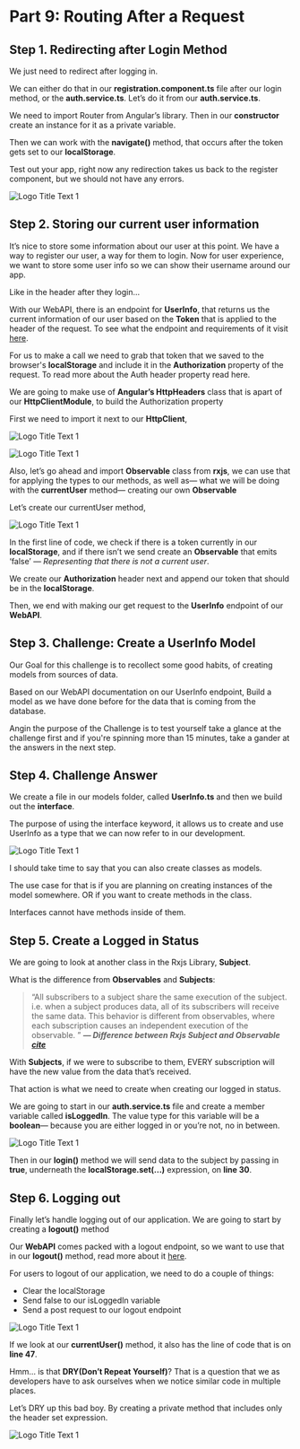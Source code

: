 # Part 9: Routing After a Request

## Step 1. Redirecting after Login Method

We just need to redirect after logging in.

We can either do that in our **registration.component.ts** file after our login method, or the **auth.service.ts**. Let’s do it from our **auth.service.ts**.

We need to import Router from Angular’s library. Then in our **constructor** create an instance for it as a private variable.

Then we can work with the **navigate\(\)** method, that occurs after the token gets set to our **localStorage**.

Test out your app, right now any redirection takes us back to the register component, but we should not have any errors.

![Logo Title Text 1](.gitbook/assets/04%20%285%29.PNG)

## Step 2. Storing our current user information

It’s nice to store some information about our user at this point. We have a way to register our user, a way for them to login. Now for user experience, we want to store some user info so we can show their username around our app.

Like in the header after they login…

With our WebAPI, there is an endpoint for **UserInfo**, that returns us the current information of our user based on the **Token** that is applied to the header of the request. To see what the endpoint and requirements of it visit [here](https://kcpelevennote.azurewebsites.net/swagger/ui/index#!/Account/Account_GetUserInfo).

For us to make a call we need to grab that token that we saved to the browser's **localStorage** and include it in the **Authorization** property of the request. To read more about the Auth header property read here.

We are going to make use of **Angular’s HttpHeaders** class that is apart of our **HttpClientModule**, to build the Authorization property

First we need to import it next to our **HttpClient**,

![Logo Title Text 1](.gitbook/assets/am-sectionNine-imports.PNG)

![Logo Title Text 1](.gitbook/assets/06%20%282%29.PNG)

Also, let’s go ahead and import **Observable** class from **rxjs**, we can use that for applying the types to our methods, as well as— what we will be doing with the **currentUser** method— creating our own **Observable**

Let’s create our currentUser method,

![Logo Title Text 1](.gitbook/assets/05%20%284%29.PNG)

In the first line of code, we check if there is a token currently in our **localStorage**, and if there isn’t we send create an **Observable** that emits ‘false’ — _Representing that there is not a current user_.

We create our **Authorization** header next and append our token that should be in the **localStorage**.

Then, we end with making our get request to the **UserInfo** endpoint of our **WebAPI**.

## Step 3. Challenge: Create a UserInfo Model

Our Goal for this challenge is to recollect some good habits, of creating models from sources of data.

Based on our WebAPI documentation on our UserInfo endpoint, Build a model as we have done before for the data that is coming from the database.

Angin the purpose of the Challenge is to test yourself take a glance at the challenge first and if you're spinning more than 15 minutes, take a gander at the answers in the next step.

## Step 4. Challenge Answer

We create a file in our models folder, called **UserInfo.ts** and then we build out the **interface**.

The purpose of using the interface keyword, it allows us to create and use UserInfo as a type that we can now refer to in our development.

![Logo Title Text 1](.gitbook/assets/08%20%283%29.PNG)

I should take time to say that you can also create classes as models.

The use case for that is if you are planning on creating instances of the model somewhere. OR if you want to create methods in the class.

Interfaces cannot have methods inside of them.

## Step 5. Create a Logged in Status

We are going to look at another class in the Rxjs Library, **Subject**.

What is the difference from **Observables** and **Subjects**:

> “All sub­scribers to a sub­ject share the same exe­cu­tion of the sub­ject. i.e. when a sub­ject pro­duces data, all of its sub­scribers will receive the same data. This behav­ior is dif­fer­ent from observ­ables, where each sub­scrip­tion causes an inde­pen­dent exe­cu­tion of the observable. ” _**— Difference between Rxjs Subject and Observable**_ [_**cite**_](http://javascript.tutorialhorizon.com/2017/03/23/rxjs-subject-vs-observable/)

With **Subjects**, if we were to subscribe to them, EVERY subscription will have the new value from the data that’s received.

That action is what we need to create when creating our logged in status.

We are going to start in our **auth.service.ts** file and create a member variable called **isLoggedIn**. The value type for this variable will be a **boolean**— because you are either logged in or you’re not, no in between.

![Logo Title Text 1](.gitbook/assets/09.PNG)

Then in our **login\(\)** method we will send data to the subject by passing in **true**, underneath the **localStorage.set\(...\)** expression, on **line 30**.

## Step 6. Logging out

Finally let’s handle logging out of our application. We are going to start by creating a **logout\(\)** method

Our **WebAPI** comes packed with a logout endpoint, so we want to use that in our **logout\(\)** method, read more about it [here](https://kcpelevennote.azurewebsites.net/swagger/ui/index#!/Account/Account_Logout).

For users to logout of our application, we need to do a couple of things:

* Clear the localStorage
* Send false to our isLoggedIn variable
* Send a post request to our logout endpoint 

![Logo Title Text 1](.gitbook/assets/10%20%281%29.PNG)

If we look at our **currentUser\(\)** method, it also has the line of code that is on **line 47**.

Hmm… is that **DRY\(Don’t Repeat Yourself\)**? That is a question that we as developers have to ask ourselves when we notice similar code in multiple places.

Let’s DRY up this bad boy. By creating a private method that includes only the header set expression.

![Logo Title Text 1](.gitbook/assets/11%20%283%29.PNG)

